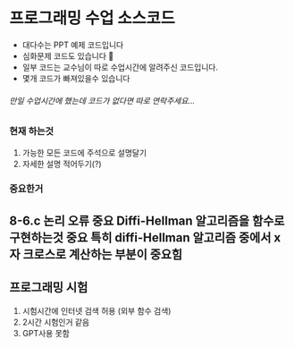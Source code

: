# 프로그래밍 수업 소스코드

+ 대다수는 PPT 예제 코드입니다
+ 심화문제 코드도 있습니다 🦧
+ 일부 코드는 교수님이 따로 수업시간에 알려주신 코드입니다.
+ 몇개 코드가 빠져있을수 있습니다

###### 만일 수업시간에 했는데 코드가 없다면 따로 연락주세요...

### 현재 하는것
1. 가능한 모든 코드에 주석으로 설명달기
2. 자세한 설명 적어두기(?)

### 중요한거
8-6.c 논리 오류 **중요**
Diffi-Hellman 알고리즘을 함수로 구현하는것 **중요**
특히 diffi-Hellman 알고리즘 중에서 x자 크로스로 계산하는 부분이 중요힘
---
## 프로그래밍 시험
1. 시험시간에 인터넷 검색 허용 (외부 함수 검색)
2. 2시간 시험인거 같음
3. GPT사용 못함

